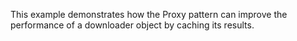 This example demonstrates how the Proxy pattern can improve the performance of a downloader object by caching its results.
